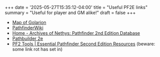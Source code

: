 +++
date = '2025-05-27T15:35:12-04:00'
title = "Useful PF2E links"
summary = "Useful for player and GM alike!"
draft = false
+++

* [Map of Golarion](https://map.pathfinderwiki.com/#location=0.89/0/0)
* [PathfinderWiki](https://pathfinderwiki.com/wiki/Pathfinder_Wiki)
* [Home - Archives of Nethys: Pathfinder 2nd Edition Database](https://2e.aonprd.com/)
* [Pathbuilder 2e](https://pathbuilder2e.com/)
* [PF2 Tools | Essential Pathfinder Second Edition Resources](https://pf2.tools/) (beware: some link rot has set in)